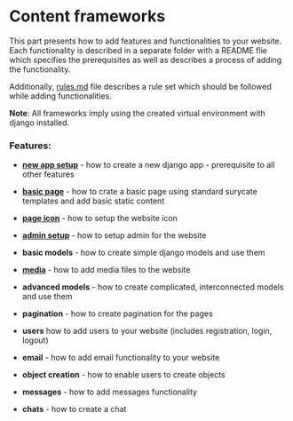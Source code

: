 # Content frameworks

This part presents how to add features and functionalities to your website. Each functionality is described in a separate folder with a README flie which specifies the prerequisites as well as describes a process of adding the functionality.

Additionally, [rules.md](/rules.md) file describes a rule set which should be followed while adding functionalities.

**Note**: All frameworks imply using the created virtual environment with django installed. 

### Features:

- [**new app setup**](new_app_setup/) - how to create a new django app - prerequisite to all other features

- [**basic page**](basic_page/) - how to crate a basic page using standard surycate templates and add basic static content

- [**page icon**](page_icon/) - how to setup the website icon

- [**admin setup**](admin_setup/) - how to setup admin for the website

- **basic models** - how to create simple django models and use them

- [**media**](media/) - how to add media files to the website

- **advanced models** - how to create complicated, interconnected models and use them

- **pagination** - how to create pagination for the pages

- **users** how to add users to your website (includes registration, login, logout)

- **email** - how to add email functionality to your website 

- **object creation** - how to enable users to create objects
  
- **messages** - how to add messages functionality
  
- **chats** - how to create a chat
